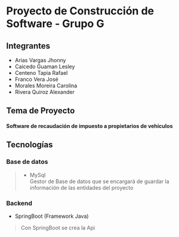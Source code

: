 # Proyecto de Construcción de Software - Grupo G

## Integrantes
- Arias Vargas Jhonny
- Caicedo Guaman Lesley
- Centeno Tapia Rafael
- Franco Vera José
- Morales Moreira Carolina
- Rivera Quiroz Alexander

## Tema de Proyecto
#### Software de recaudación de impuesto a propietarios de vehículos

## Tecnologías
### Base de datos
> - MySql\
> Gestor de Base de datos que se encargará de guardar la información de las entidades del proyecto
### Backend
- SpringBoot (Framework Java)
> Con SpringBoot se crea la Api
